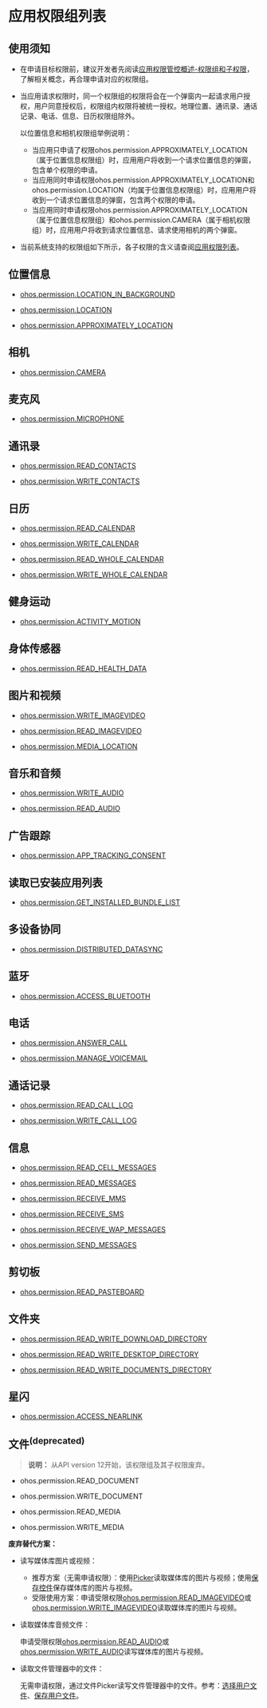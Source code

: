 # 应用权限组列表

## 使用须知

- 在申请目标权限前，建议开发者先阅读[应用权限管控概述-权限组和子权限](app-permission-mgmt-overview.md#权限组和子权限)，了解相关概念，再合理申请对应的权限组。

- 当应用请求权限时，同一个权限组的权限将会在一个弹窗内一起请求用户授权，用户同意授权后，权限组内权限将被统一授权。地理位置、通讯录、通话记录、电话、信息、日历权限组除外。
  
  以位置信息和相机权限组举例说明：

  - 当应用只申请了权限ohos.permission.APPROXIMATELY_LOCATION（属于位置信息权限组）时，应用用户将收到一个请求位置信息的弹窗，包含单个权限的申请。
  - 当应用同时申请权限ohos.permission.APPROXIMATELY_LOCATION和ohos.permission.LOCATION（均属于位置信息权限组）时，应用用户将收到一个请求位置信息的弹窗，包含两个权限的申请。
  - 当应用同时申请权限ohos.permission.APPROXIMATELY_LOCATION（属于位置信息权限组）和ohos.permission.CAMERA（属于相机权限组）时，应用用户将收到请求位置信息、请求使用相机的两个弹窗。

- 当前系统支持的权限组如下所示，各子权限的含义请查阅[应用权限列表](permissions-for-all.md)。

## 位置信息

- [ohos.permission.LOCATION_IN_BACKGROUND](permissions-for-all.md#ohospermissionlocation_in_background)

- [ohos.permission.LOCATION](permissions-for-all.md#ohospermissionlocation)

- [ohos.permission.APPROXIMATELY_LOCATION](permissions-for-all.md#ohospermissionapproximately_location)

## 相机

- [ohos.permission.CAMERA](permissions-for-all.md#ohospermissioncamera)

## 麦克风

- [ohos.permission.MICROPHONE](permissions-for-all.md#ohospermissionmicrophone)

## 通讯录

<!--RP1-->
- [ohos.permission.READ_CONTACTS](permissions-for-system-apps.md#ohospermissionread_contacts)

- [ohos.permission.WRITE_CONTACTS](permissions-for-system-apps.md#ohospermissionwrite_contacts)
<!--RP1End-->

## 日历

- [ohos.permission.READ_CALENDAR](permissions-for-all.md#ohospermissionread_calendar)

- [ohos.permission.WRITE_CALENDAR](permissions-for-all.md#ohospermissionwrite_calendar)
<!--Del-->
- [ohos.permission.READ_WHOLE_CALENDAR](permissions-for-system-apps.md#ohospermissionread_whole_calendar)

- [ohos.permission.WRITE_WHOLE_CALENDAR](permissions-for-system-apps.md#ohospermissionwrite_whole_calendar)
<!--DelEnd-->

## 健身运动

- [ohos.permission.ACTIVITY_MOTION](permissions-for-all.md#ohospermissionactivity_motion)

## 身体传感器

- [ohos.permission.READ_HEALTH_DATA](permissions-for-all.md#ohospermissionread_health_data)

## 图片和视频

<!--RP2-->
- [ohos.permission.WRITE_IMAGEVIDEO](permissions-for-system-apps.md#ohospermissionwrite_imagevideo)

- [ohos.permission.READ_IMAGEVIDEO](permissions-for-system-apps.md#ohospermissionread_imagevideo)
<!--RP2End-->
- [ohos.permission.MEDIA_LOCATION](permissions-for-all.md#ohospermissionmedia_location)

## 音乐和音频

<!--RP3-->
- [ohos.permission.WRITE_AUDIO](permissions-for-system-apps.md#ohospermissionwrite_audio)

- [ohos.permission.READ_AUDIO](permissions-for-system-apps.md#ohospermissionread_audio)
<!--RP3End-->

## 广告跟踪

- [ohos.permission.APP_TRACKING_CONSENT](permissions-for-all.md#ohospermissionapp_tracking_consent)

<!--Del-->
## 读取已安装应用列表

- [ohos.permission.GET_INSTALLED_BUNDLE_LIST](permissions-for-system-apps.md#ohospermissionget_installed_bundle_list)
<!--DelEnd-->

## 多设备协同

- [ohos.permission.DISTRIBUTED_DATASYNC](permissions-for-all.md#ohospermissiondistributed_datasync)

## 蓝牙

- [ohos.permission.ACCESS_BLUETOOTH](permissions-for-all.md#ohospermissionaccess_bluetooth)

<!--Del-->
## 电话

- [ohos.permission.ANSWER_CALL](permissions-for-system-apps.md#ohospermissionanswer_call)

- [ohos.permission.MANAGE_VOICEMAIL](permissions-for-system-apps.md#ohospermissionmanage_voicemail)

## 通话记录

- [ohos.permission.READ_CALL_LOG](permissions-for-system-apps.md#ohospermissionread_call_log)

- [ohos.permission.WRITE_CALL_LOG](permissions-for-system-apps.md#ohospermissionwrite_call_log)

## 信息

- [ohos.permission.READ_CELL_MESSAGES](permissions-for-system-apps.md#ohospermissionread_cell_messages)

- [ohos.permission.READ_MESSAGES](permissions-for-system-apps.md#ohospermissionread_messages)

- [ohos.permission.RECEIVE_MMS](permissions-for-system-apps.md#ohospermissionreceive_mms)

- [ohos.permission.RECEIVE_SMS](permissions-for-system-apps.md#ohospermissionreceive_sms)

- [ohos.permission.RECEIVE_WAP_MESSAGES](permissions-for-system-apps.md#ohospermissionreceive_wap_messages)

- [ohos.permission.SEND_MESSAGES](permissions-for-system-apps.md#ohospermissionsend_messages)
<!--DelEnd-->

## 剪切板

<!--RP4-->
- [ohos.permission.READ_PASTEBOARD](permissions-for-system-apps.md#ohospermissionread_pasteboard)
<!--RP4End-->

<!--Del-->
## 文件夹

- [ohos.permission.READ_WRITE_DOWNLOAD_DIRECTORY](permissions-for-all.md#ohospermissionread_write_download_directory)

- [ohos.permission.READ_WRITE_DESKTOP_DIRECTORY](permissions-for-system-apps.md#ohospermissionread_write_desktop_directory)

- [ohos.permission.READ_WRITE_DOCUMENTS_DIRECTORY](permissions-for-all.md#ohospermissionread_write_documents_directory)
<!--DelEnd-->

## 星闪

- [ohos.permission.ACCESS_NEARLINK](permissions-for-all.md#ohospermissionaccess_nearlink)

## 文件<sup>(deprecated)</sup>

> **说明：**
> 从API version 12开始，该权限组及其子权限废弃。

<!--Del-->
- ohos.permission.READ_DOCUMENT

- ohos.permission.WRITE_DOCUMENT
<!--DelEnd-->
- ohos.permission.READ_MEDIA

- ohos.permission.WRITE_MEDIA

**废弃替代方案：**

- 读写媒体库图片或视频：

  - 推荐方案（无需申请权限）：使用[Picker](../../media/medialibrary/photoAccessHelper-photoviewpicker.md)读取媒体库的图片与视频；使用[保存控件](../../media/medialibrary/photoAccessHelper-savebutton.md)保存媒体库的图片与视频。
  - 受限使用方案：申请受限权限<!--RP5-->[ohos.permission.READ_IMAGEVIDEO](permissions-for-system-apps.md#ohospermissionread_imagevideo)或[ohos.permission.WRITE_IMAGEVIDEO](permissions-for-system-apps.md#ohospermissionwrite_imagevideo)<!--RP5End-->读取媒体库的图片与视频。

- 读取媒体库音频文件：

  申请受限权限<!--RP6-->[ohos.permission.READ_AUDIO](permissions-for-system-apps.md#ohospermissionread_audio)或[ohos.permission.WRITE_AUDIO](permissions-for-system-apps.md#ohospermissionwrite_audio)<!--RP6End-->读写媒体库的图片与视频。

- 读取文件管理器中的文件：

  无需申请权限，通过文件Picker读写文件管理器中的文件。参考：[选择用户文件](../../file-management/select-user-file.md#选择文档类文件)、[保存用户文件](../../file-management/save-user-file.md#保存文档类文件)。

